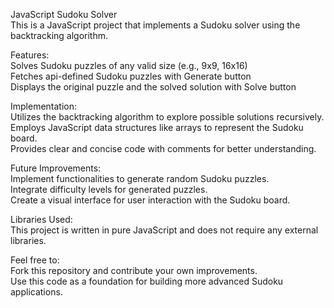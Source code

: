 JavaScript Sudoku Solver  
This is a JavaScript project that implements a Sudoku solver using the backtracking algorithm.

Features:  
Solves Sudoku puzzles of any valid size (e.g., 9x9, 16x16)  
Fetches api-defined Sudoku puzzles with Generate button  
Displays the original puzzle and the solved solution with Solve button

Implementation:  
Utilizes the backtracking algorithm to explore possible solutions recursively.  
Employs JavaScript data structures like arrays to represent the Sudoku board.  
Provides clear and concise code with comments for better understanding.

Future Improvements:  
Implement functionalities to generate random Sudoku puzzles.  
Integrate difficulty levels for generated puzzles.  
Create a visual interface for user interaction with the Sudoku board.

Libraries Used:  
This project is written in pure JavaScript and does not require any external libraries.

Feel free to:  
Fork this repository and contribute your own improvements.  
Use this code as a foundation for building more advanced Sudoku applications.
